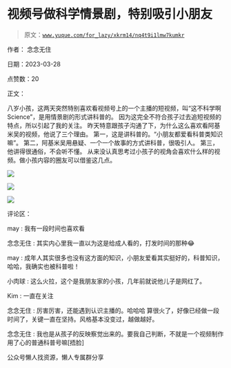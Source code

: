 # 视频号做科学情景剧，特别吸引小朋友

> 原文：[`www.yuque.com/for_lazy/xkrm14/nq4t9i1lmw7kumkr`](https://www.yuque.com/for_lazy/xkrm14/nq4t9i1lmw7kumkr)

作者： 念念无住

日期：2023-03-28

点赞数：20

正文：

八岁小孩，这两天突然特别喜欢看视频号上的一个主播的短视频，叫“这不科学啊 Science”，是用情景剧的形式讲科普的。 因为这完全不符合孩子过去追短视频的特点，所以引起了我的关注。 昨天特意跟孩子沟通了下，为什么这么喜欢看阿基米吴的视频，他说了三个理由。 第一，这是讲科普的。“小朋友都爱看科普类知识嘛”。 第二，阿基米吴用悬疑、一个一个故事的方式讲科普，很吸引人。 第三，他讲得很通俗，不会听不懂。 从来没认真思考过小孩子的视角会喜欢什么样的视频。做小孩内容的圈友可以借鉴这几点。

![](img/5d060f0e4f5d7fce075df52556eaa52f.png)  

![](img/88ad431b82ae4ff48df9f40a79ae18b0.png)  

![](img/1703e2e0fae8fbfe877369485c02dbc3.png)  

评论区：

may : 我有一段时间也喜欢看

念念无住 : 其实内心里我一直以为这是给成人看的，打发时间的那种😂

may : 成年人其实很多也没有这方面的知识，小朋友爱看其实挺好的，科普知识，哈哈，我确实也被科普啦！

小肉球 : 这么火拉，这个是我朋友家的小孩，几年前就说他儿子是网红了。

Kim : 一直在关注

念念无住 : 厉害厉害，还能遇到认识主播的。哈哈哈 算很火了，好像已经做一段时间了，关键一直在坚持。风格基本没变过，越做越好。

念念无住 : 我也是从孩子的反映察觉出来的。要我自己判断，不就是一个视频制作用了心的普通科普号嘛[捂脸]

公众号懒人找资源，懒人专属群分享

